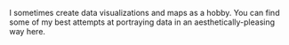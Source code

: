 I sometimes create data visualizations and maps as a hobby. You can find some of my best attempts at portraying data in an aesthetically-pleasing way here.
